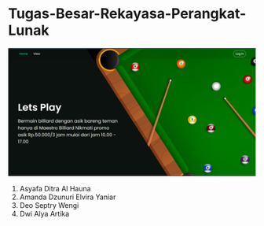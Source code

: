 # Tugas-Besar-Rekayasa-Perangkat-Lunak

![Alt Text](website/static/images/home_page.png)

1. Asyafa Ditra Al Hauna
2. Amanda Dzunuri Elvira Yaniar
3. Deo Septry Wengi
4. Dwi Alya Artika
